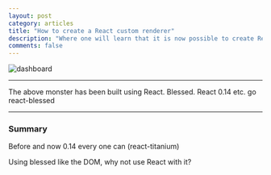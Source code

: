 ```yaml
---
layout: post
category: articles
title: "How to create a React custom renderer"
description: "Where one will learn that it is now possible to create React custom renderers very easily so we can all use React to build things as fancy as terminal dashboards."
comments: false
---
```


<img src="{{ site.baseurl }}img/dashboard.gif" alt="dashboard">

---

The above monster has been built using React. Blessed. React 0.14 etc. go react-blessed

---

### Summary


Before and now 0.14 every one can (react-titanium)

Using blessed like the DOM, why not use React with it?
